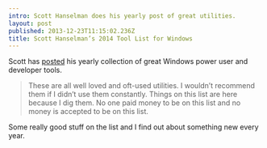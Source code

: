 ```yaml
---
intro: Scott Hanselman does his yearly post of great utilities.
layout: post
published: 2013-12-23T11:15:02.236Z
title: Scott Hanselman’s 2014 Tool List for Windows
---
```


Scott has [posted](http://www.hanselman.com/tools) his yearly collection of great Windows power user and developer tools.

> These are all well loved and oft-used utilities. I wouldn’t recommend them if I didn’t use them constantly. Things on this list are here because I dig them. No one paid money to be on this list and no money is accepted to be on this list.

Some really good stuff on the list and I find out about something new every year.

